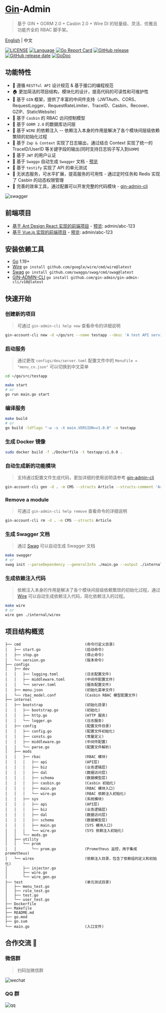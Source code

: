 # [Gin](https://github.com/gin-gonic/gin)-Admin

> 基于 GIN + GORM 2.0 + Casbin 2.0 + Wire DI 的轻量级、灵活、优雅且功能齐全的 RBAC 脚手架。

[English](README.md) | 中文

[![LICENSE](https://img.shields.io/github/license/LyricTian/gin-admin.svg)](https://github.com/LyricTian/gin-admin/blob/main/LICENSE)
[![Language](https://img.shields.io/badge/Language-Go-blue.svg)](https://golang.org/)
[![Go Report Card](https://goreportcard.com/badge/github.com/LyricTian/gin-admin)](https://goreportcard.com/report/github.com/LyricTian/gin-admin)
[![GitHub release](https://img.shields.io/github/tag/LyricTian/gin-admin.svg?label=release)](https://github.com/LyricTian/gin-admin/releases)
[![GitHub release date](https://img.shields.io/github/release-date/LyricTian/gin-admin.svg)](https://github.com/LyricTian/gin-admin/releases)
[![GoDoc](https://img.shields.io/badge/Godoc-reference-blue.svg)](https://godoc.org/github.com/LyricTian/gin-admin)

## 功能特性

- :scroll: 遵循 `RESTful API` 设计规范 & 基于接口的编程规范
- :house: 更加简洁的项目结构，模块化的设计，提高代码的可读性和可维护性
- :rocket: 基于 `GIN` 框架，提供了丰富的中间件支持（JWTAuth、CORS、RequestLogger、RequestRateLimiter、TraceID、Casbin、Recover、GZIP、StaticWebsite）
- :closed_lock_with_key: 基于 `Casbin` 的 RBAC 访问控制模型
- :page_facing_up: 基于 `GORM 2.0` 的数据库访问层
- :electric_plug: 基于 `WIRE` 的依赖注入 -- 依赖注入本身的作用是解决了各个模块间层级依赖繁琐的初始化过程
- :memo: 基于 `Zap & Context` 实现了日志输出，通过结合 Context 实现了统一的 TraceID/UserID 等关键字段的输出(同时支持日志钩子写入到`GORM`)
- :key: 基于 `JWT` 的用户认证
- :microscope: 基于 `Swaggo` 自动生成 `Swagger` 文档 - [预览](http://101.42.232.163:8040/swagger/index.html)
- :wrench: 基于 `testify` 实现了 API 的单元测试
- :100: 无状态服务，可水平扩展，提高服务的可用性 - 通过定时任务和 Redis 实现了 Casbin 的动态权限管理
- :hammer: 完善的效率工具，通过配置可以开发完整的代码模块 - [gin-admin-cli](https://github.com/gin-admin/gin-admin-cli)

![swagger](./swagger.jpeg)

## 前端项目

- [基于 Ant Design React 实现的前端项目](https://github.com/gin-admin/gin-admin-frontend) - [预览](http://101.42.232.163:8040/): admin/abc-123
- [基于 Vue.js 实现的前端项目](https://github.com/gin-admin/gin-admin-vue) - [预览](http://101.42.232.163:8080/): admin/abc-123

## 安装依赖工具

- [Go](https://golang.org/) 1.19+
- [Wire](github.com/google/wire) `go install github.com/google/wire/cmd/wire@latest`
- [Swag](github.com/swaggo/swag) `go install github.com/swaggo/swag/cmd/swag@latest`
- [GIN-ADMIN-CLI](https://github.com/gin-admin/gin-admin-cli) `go install github.com/gin-admin/gin-admin-cli/v10@latest`

## 快速开始

### 创建新的项目

> 可通过 `gin-admin-cli help new` 查看命令的详细说明

```bash
gin-account-cli new -d ~/go/src --name testapp --desc 'A test API service based on golang.' --pkg 'github.com/xxx/testapp' --git-url https://gitee.com/lyric/gin-admin.git
```

### 启动服务

> 通过更改 `configs/dev/server.toml` 配置文件中的 `MenuFile = "menu_cn.json"` 可以切换到中文菜单

```bash
cd ~/go/src/testapp

make start
# or
go run main.go start
```

### 编译服务

```bash
make build
# or
go build -ldflags "-w -s -X main.VERSION=v1.0.0" -o testapp
```

### 生成 Docker 镜像

```bash
sudo docker build -f ./Dockerfile -t testapp:v1.0.0 .
```

### 自动生成新的功能模块

> 支持通过配置文件生成代码，更加详细的使用说明请参考 [gin-admin-cli](https://github.com/gin-admin/gin-admin-cli)

```bash
gin-account-cli gen -d . -m CMS --structs Article --structs-comment 'Article management'
```

### Remove a module

> 可通过 `gin-admin-cli help remove` 查看命令的详细说明

```bash
gin-account-cli rm -d . -m CMS --structs Article
```

### 生成 Swagger 文档

> 通过 [Swag](github.com/swaggo/swag) 可以自动生成 Swagger 文档

```bash
make swagger
# or
swag init --parseDependency --generalInfo ./main.go --output ./internal/swagger
```

### 生成依赖注入代码

> 依赖注入本身的作用是解决了各个模块间层级依赖繁琐的初始化过程，通过 [Wire](github.com/google/wire) 可以自动生成依赖注入代码，简化依赖注入的过程。

```bash
make wire
# or
wire gen ./internal/wirex
```

## 项目结构概览

```text
├── cmd                             (命令行定义目录)
│   ├── start.go                    (启动命令)
│   ├── stop.go                     (停止命令)
│   └── version.go                  (版本命令)
├── configs
│   ├── dev
│   │   ├── logging.toml            (日志配置文件)
│   │   ├── middleware.toml         (中间件配置文件)
│   │   └── server.toml             (服务配置文件)
│   ├── menu.json                   (初始化菜单文件)
│   └── rbac_model.conf             (Casbin RBAC 模型配置文件)
├── internal
│   ├── bootstrap                   (初始化目录)
│   │   ├── bootstrap.go            (初始化)
│   │   ├── http.go                 (HTTP 服务)
│   │   └── logger.go               (日志服务)
│   ├── config                      (配置文件目录)
│   │   ├── config.go               (配置文件初始化)
│   │   ├── consts.go               (常量定义)
│   │   ├── middleware.go           (中间件配置)
│   │   └── parse.go                (配置文件解析)
│   ├── mods
│   │   ├── rbac                    (RBAC 模块)
│   │   │   ├── api                 (API层)
│   │   │   ├── biz                 (业务逻辑层)
│   │   │   ├── dal                 (数据访问层)
│   │   │   ├── schema              (数据模型层)
│   │   │   ├── casbin.go           (Casbin 初始化)
│   │   │   ├── main.go             (RBAC 模块入口)
│   │   │   └── wire.go             (RBAC 依赖注入初始化)
│   │   ├── sys                     (系统模块)
│   │   │   ├── api                 (API层)
│   │   │   ├── biz                 (业务逻辑层)
│   │   │   ├── dal                 (数据访问层)
│   │   │   ├── schema              (数据模型层)
│   │   │   ├── main.go             (SYS 模块入口)
│   │   │   └── wire.go             (SYS 依赖注入初始化)
│   │   └── mods.go
│   ├── utility
│   │   └── prom
│   │       └── prom.go             (Prometheus 监控，用于集成 prometheus)
│   └── wirex                       (依赖注入目录，包含了依赖组的定义和初始化)
│       ├── injector.go
│       ├── wire.go
│       └── wire_gen.go
├── test                            (单元测试目录)
│   ├── menu_test.go
│   ├── role_test.go
│   ├── test.go
│   └── user_test.go
├── Dockerfile
├── Makefile
├── README.md
├── go.mod
├── go.sum
└── main.go                         (入口文件)
```

## 合作交流 :beers:

### 微信群

> 扫码加微信群

![wechat](https://store.zixinwangluo.cn/screenshots/gin-admin/wechat.pic.jpg-thumb320x480)

### QQ 群

![qq](https://store.zixinwangluo.cn/screenshots/gin-admin/qqgroup.jpeg-thumb320x480)
